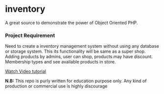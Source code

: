 # inventory
A great source to demonstrate the power of Object Oriented PHP.

### Project Requirement

Need to create a inventory management system without using any database or storage system.
This its functionality will be same as a super shop. Adding products by admins, user can shop, products may have discount.
Membership types and see available products in store. 

[Watch Video tutorial](https://youtu.be/nANDVainpHY)

**N.B:** This repo is purly written for education purpose only. Any kind of production or commercial use is highly discourage
